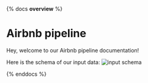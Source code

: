 {% docs __overview__ %}
# Airbnb pipeline

Hey, welcome to our Airbnb pipeline documentation!

Here is the schema of our input data:
![input schema](assets/input-schema.png)

{% enddocs %}